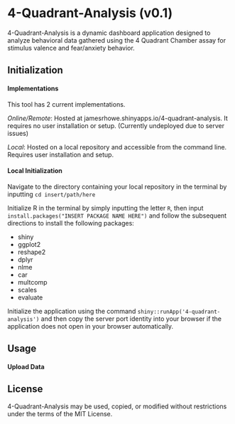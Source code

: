 4-Quadrant-Analysis (v0.1)
==========================

4-Quadrant-Analysis is a dynamic dashboard application designed to analyze behavioral data gathered using the 4 Quadrant Chamber assay for stimulus valence and fear/anxiety behavior.

Initialization
--------------
#### Implementations
This tool has 2 current implementations.

*Online/Remote*: Hosted at jamesrhowe.shinyapps.io/4-quadrant-analysis. It requires no user installation or setup. (Currently undeployed due to server issues)

*Local*: Hosted on a local repository and accessible from the command line. Requires user installation and setup.

#### Local Initialization

Navigate to the directory containing your local repository in the terminal by inputting `cd insert/path/here` 

Initialize R in the terminal by simply inputting the letter `R`, then input `install.packages("INSERT PACKAGE NAME HERE")` and follow the subsequent directions to install the following packages:

  * shiny
  * ggplot2
  * reshape2
  * dplyr
  * nlme
  * car
  * multcomp
  * scales
  * evaluate
  
Initialize the application using the command `shiny::runApp('4-quadrant-analysis')` and then copy the server port identity into your browser if the application does not open in your browser automatically.

Usage
-----

#### Upload Data



License
-------

4-Quadrant-Analysis may be used, copied, or modified without restrictions under the terms of the MIT License.
